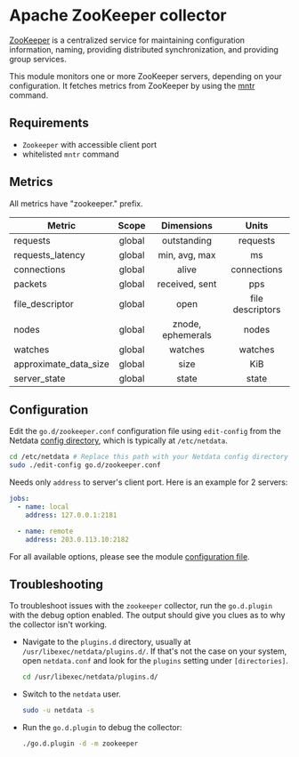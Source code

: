 <!--
title: "Apache ZooKeeper monitoring with Netdata"
description: "Monitor the health and performance of Zookeeper servers with zero configuration, per-second metric granularity, and interactive visualizations."
custom_edit_url: "https://github.com/netdata/go.d.plugin/edit/master/modules/zookeeper/README.md"
sidebar_label: "ZooKeeper"
learn_status: "Published"
learn_topic_type: "References"
learn_rel_path: "Integrations/Monitor/Databases"
-->

# Apache ZooKeeper collector

[ZooKeeper](https://zookeeper.apache.org/) is a centralized service for maintaining configuration information, naming,
providing distributed synchronization, and providing group services.

This module monitors one or more ZooKeeper servers, depending on your configuration. It fetches metrics from ZooKeeper
by using the [mntr](https://zookeeper.apache.org/doc/r3.4.8/zookeeperAdmin.html#sc_zkCommands) command.

## Requirements

- `Zookeeper` with accessible client port
- whitelisted `mntr` command

## Metrics

All metrics have "zookeeper." prefix.

| Metric                | Scope  |    Dimensions     |      Units       |
|-----------------------|:------:|:-----------------:|:----------------:|
| requests              | global |    outstanding    |     requests     |
| requests_latency      | global |   min, avg, max   |        ms        |
| connections           | global |       alive       |   connections    |
| packets               | global |  received, sent   |       pps        |
| file_descriptor       | global |       open        | file descriptors |
| nodes                 | global | znode, ephemerals |      nodes       |
| watches               | global |      watches      |     watches      |
| approximate_data_size | global |       size        |       KiB        |
| server_state          | global |       state       |      state       |

## Configuration

Edit the `go.d/zookeeper.conf` configuration file using `edit-config` from the
Netdata [config directory](https://learn.netdata.cloud/docs/configure/nodes), which is typically at `/etc/netdata`.

```bash
cd /etc/netdata # Replace this path with your Netdata config directory
sudo ./edit-config go.d/zookeeper.conf
```

Needs only `address` to server's client port. Here is an example for 2 servers:

```yaml
jobs:
  - name: local
    address: 127.0.0.1:2181

  - name: remote
    address: 203.0.113.10:2182
```

For all available options, please see the
module [configuration file](https://github.com/netdata/go.d.plugin/blob/master/config/go.d/zookeeper.conf).

## Troubleshooting

To troubleshoot issues with the `zookeeper` collector, run the `go.d.plugin` with the debug option enabled. The output
should give you clues as to why the collector isn't working.

- Navigate to the `plugins.d` directory, usually at `/usr/libexec/netdata/plugins.d/`. If that's not the case on
  your system, open `netdata.conf` and look for the `plugins` setting under `[directories]`.

  ```bash
  cd /usr/libexec/netdata/plugins.d/
  ```

- Switch to the `netdata` user.

  ```bash
  sudo -u netdata -s
  ```

- Run the `go.d.plugin` to debug the collector:

  ```bash
  ./go.d.plugin -d -m zookeeper
  ```
